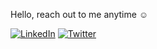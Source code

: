 Hello, reach out to me anytime ☺️

[![LinkedIn](https://img.shields.io/badge/LinkedIn-%230077B5.svg?logo=linkedin&logoColor=white)](https://www.linkedin.com/in/lynnemunini/)
[![Twitter](https://img.shields.io/badge/Twitter-%231DA1F2.svg?logo=Twitter&logoColor=white)](https://twitter.com/LynneMunini) 
